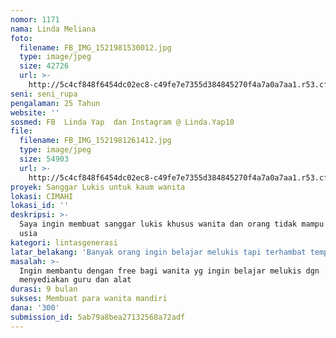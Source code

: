 ```yaml
---
nomor: 1171
nama: Linda Meliana
foto:
  filename: FB_IMG_1521981530012.jpg
  type: image/jpeg
  size: 42726
  url: >-
    http://5c4cf848f6454dc02ec8-c49fe7e7355d384845270f4a7a0a7aa1.r53.cf2.rackcdn.com/80e45a83-fac0-4c2c-bdcc-e7f1c8f59a86/FB_IMG_1521981530012.jpg
seni: seni_rupa
pengalaman: 25 Tahun
website: ''
sosmed: FB  Linda Yap  dan Instagram @ Linda.Yap10
file:
  filename: FB_IMG_1521981261412.jpg
  type: image/jpeg
  size: 54903
  url: >-
    http://5c4cf848f6454dc02ec8-c49fe7e7355d384845270f4a7a0a7aa1.r53.cf2.rackcdn.com/5b82b851-3d6a-40fa-8413-ab29f883bbb7/FB_IMG_1521981261412.jpg
proyek: Sanggar Lukis untuk kaum wanita
lokasi: CIMAHI
lokasi_id: ''
deskripsi: >-
  Saya ingin membuat sanggar lukis khusus wanita dan orang tidak mampu segala
  usia
kategori: lintasgenerasi
latar_belakang: 'Banyak orang ingin belajar melukis tapi terhambat tempat,waktu dan biaya'
masalah: >-
  Ingin membantu dengan free bagi wanita yg ingin belajar melukis dgn
  menyediakan guru dan alat
durasi: 9 bulan
sukses: Membuat para wanita mandiri
dana: '300'
submission_id: 5ab79a8bea27132568a72adf
---
```

